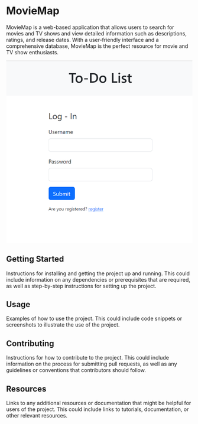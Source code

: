 # MovieMap

MovieMap is a web-based application that allows users to search for movies and TV shows and view detailed information such as descriptions, ratings, and release dates. With a user-friendly interface and a comprehensive database, MovieMap is the perfect resource for movie and TV show enthusiasts.

![](https://github.com/parthtyagii/To-Do-List/blob/master/login%20page.png)

## Getting Started

Instructions for installing and getting the project up and running. This could include information on any dependencies or prerequisites that are required, as well as step-by-step instructions for setting up the project.

## Usage

Examples of how to use the project. This could include code snippets or screenshots to illustrate the use of the project.

## Contributing

Instructions for how to contribute to the project. This could include information on the process for submitting pull requests, as well as any guidelines or conventions that contributors should follow.

## Resources

Links to any additional resources or documentation that might be helpful for users of the project. This could include links to tutorials, documentation, or other relevant resources.
